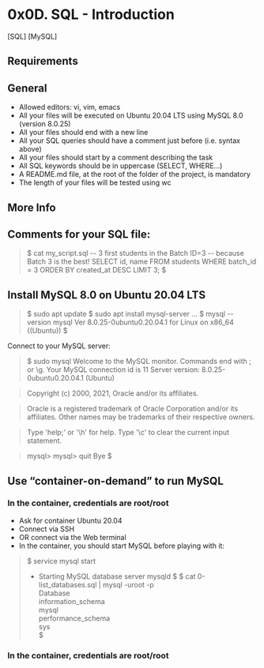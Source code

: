 # 0x0D. SQL - Introduction
[SQL] [MySQL]


## Requirements

## General

- Allowed editors: vi, vim, emacs
- All your files will be executed on Ubuntu 20.04 LTS using MySQL 8.0 (version 8.0.25)
- All your files should end with a new line
- All your SQL queries should have a comment just before (i.e. syntax above)
- All your files should start by a comment describing the task
- All SQL keywords should be in uppercase (SELECT, WHERE…)
- A README.md file, at the root of the folder of the project, is mandatory
- The length of your files will be tested using wc

## More Info

## Comments for your SQL file:
> $ cat my_script.sql
> -- 3 first students in the Batch ID=3
> -- because Batch 3 is the best!
> SELECT id, name FROM students WHERE batch_id = 3 ORDER BY created_at DESC LIMIT 3;
> $

## Install MySQL 8.0 on Ubuntu 20.04 LTS

> $ sudo apt update
> $ sudo apt install mysql-server
> ...
> $ mysql --version
> mysql  Ver 8.0.25-0ubuntu0.20.04.1 for Linux on x86_64 ((Ubuntu))
> $

Connect to your MySQL server:

> $ sudo mysql
> Welcome to the MySQL monitor.  Commands end with ; or \g.
> Your MySQL connection id is 11
> Server version: 8.0.25-0ubuntu0.20.04.1 (Ubuntu)

> Copyright (c) 2000, 2021, Oracle and/or its affiliates.

> Oracle is a registered trademark of Oracle Corporation and/or its
> affiliates. Other names may be trademarks of their respective
> owners.

> Type 'help;' or '\h' for help. Type '\c' to clear the current input statement.

> mysql>
> mysql> quit
> Bye
> $

## Use “container-on-demand” to run MySQL
### In the container, credentials are root/root

- Ask for container Ubuntu 20.04
- Connect via SSH
- OR connect via the Web terminal
- In the container, you should start MySQL before playing with it:

> $ service mysql start                                                   
>  * Starting MySQL database server mysqld 
> $
> $ cat 0-list_databases.sql | mysql -uroot -p                               
> Database                                                                                   
> information_schema                                                                         
> mysql                                                                                      
> performance_schema                                                                         
> sys                      
> $
### In the container, credentials are root/root
